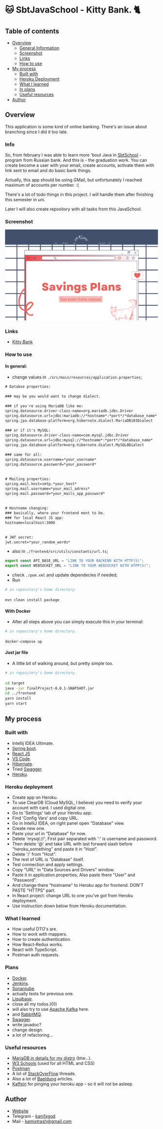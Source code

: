 # 🐱 SbtJavaSchool - Kitty Bank. 🐈

## Table of contents

- [Overview](#overview)
  - [General Information](#info)
  - [Screenshot](#screenshot)
  - [Links](#links)
  - [How to use](#how-to-use)
- [My process](#my-process)
  - [Built with](#built-with)
  - [Heroku Deployment](#heroku-deployment)
  - [What I learned](#what-i-learned)
  - [In plans](#plans)
  - [Useful resources](#useful-resources)
- [Author](#author)

## Overview

This application is some kind of online banking. There's an issue about branching since I did it too late.

### Info

So, from february I was able to learn more 'bout Java in [SbtSchool](https://github.com/kam1xgod/sbtJavaSchool_2022) - program from Russian bank.
And this is - the graduation work. You can create become a user with your email, create accounts, 
activate them with link sent to email and do basic bank things.

Actually, this app should be using GMail, but unfortunately I reached maximum of accounts per number. :(

There's a lot of todo things in this project. I will handle them after finishing this semester in uni.

Later I will also create repository with all tasks from this JavaSchool. 

### Screenshot

![Home page](./screenshot.png)

### Links

- [Kitty Bank](https://sbtfinalproj.herokuapp.com/)

### How to use

#### In general:

- change values in `./src/main/resources/application.properties`;
``` properties 
# Databse properties:

### may be you would want to change dialect.

### if you're using MariaDB like me:
spring.datasource.driver-class-name=org.mariadb.jdbc.Driver
spring.datasource.url=jdbc:mariadb://*hostname*:*port*/*database_name*
spring.jpa.database-platform=org.hibernate.dialect.MariaDB103Dialect

### or if it's MySQL:
spring.datasource.driver-class-name=com.mysql.jdbc.Driver
spring.datasource.url=jdbc:mysql://*hostname*:*port*/*database_name*
spring.jpa.database-platform=org.hibernate.dialect.MySQL8Dialect

### same for all:
spring.datasource.username=*your_username*
spring.datasource.password=*your_password*


# Mailing properties:
spring.mail.host=smtp.*your_host*
spring.mail.username=*your_mail_adress*
spring.mail.password=*your_mails_app_password*


# Hostname changing:
### basically, where your frontend ment to be.
### for local React JS app: 
hostname=localhost:3000


# JWT secret:
jwt.secret=*your_random_words*
```
- also in `./frontend/src/utils/constants/url.ts`;
``` TypeScript
export const API_BASE_URL = "LINK TO YOUR BACKEND WITH HTTP(S)";
export const WEBSOCKET_URL = "LINK TO YOUR WEBSOCKET WITH HTPP(S)";
```
- check `./pom.xml` and update dependecies if needed;
- Run
``` bash
# in repository's home directory.

mvn clean install package
```

#### With Docker

- After all steps above you can simply execute this in your terminal:

``` bash
# in repository's home directory.

docker-compose up
```

#### Just jar file

- A little bit of walking around, but pretty simple too.

``` bash
# in repository's home directory.

cd target
java -jar finalProject-0.0.1-SNAPSHOT.jar
cd ../frontend
yarn install
yarn start
```

## My process

### Built with

- Intellij IDEA Ultimate.
- [Spring boot](https://start.spring.io/).
- [React JS](https://reactjs.org/)
- [VS Code](https://code.visualstudio.com/).
- [Hibernate](https://hibernate.org/).
- Tried [Swagger](https://swagger.io/).
- [Heroku](https://www.heroku.com).

### Heroku deployment

- Create app on Heroku.
- To use ClearDB (Cloud MySQL, I believe) you need to verify your account with card. I used digital one.
- Go to 'Settings' tab of your Heroku app.
- Find 'Config Vars' and copy URL.
- Go in IntelliJ IDEA, on right panel open "Database" view.
- Create new one.
- Paste your url in "Database" for now.
- Delete 'mysql://'; First pair separated with ':' is username and password.
- Then delete '@' and take URL with last forward slash before "heroku_something" and paste it in "Host".
- Delete '/' from "Host".
- The rest of URL is "Database" itself.
- Test connection and apply settings.
- Copy "URL" in "Data Sources and Drivers" window.
- Paste it in application.properties; Also paste there "User" and "Password".
- And change there "hostname" to Heroku app for frontend. DON'T PASTE "HTTPS" part.
- In React project: change URL to one you've got from Heroku deployment.
- Use instruction down below from Heroku documentation.

### What I learned

- How useful DTO's are.
- How to work with mappers.
- How to create authentication.
- How React-Redux works.
- React with TypeScript.
- Postman auth requests.

### Plans

- [Docker](https://www.docker.com/).
- [Jenkins](https://www.jenkins.io/).
- [Sonarqube](https://www.sonarqube.org/).
- actually tests for previous one.
- [Liquibase](https://www.liquibase.com).
- close all my todos.)0))
- will also try to use [Apache Kafka](https://kafka.apache.org/) here.
- and [RabbitMQ](https://www.rabbitmq.com/).
- [Swagger](https://swagger.io/).
- write javadoc?
- change design.
- a lot of refactoring... 

### Useful resources

- [MariaDB in details for my distro](https://wiki.archlinux.org/title/MariaDB) (btw...).
- [W3 Schools](https://www.w3schools.com/) (used for all HTML and CSS)
- [Postman](https://www.postman.com/)
- A lot of [StackOverFlow](https://stackoverflow.com/) threads.
- Also a lot of [Baeldung](https://www.baeldung.com/) articles.
- [Kaffein](http://kaffeine.herokuapp.com/) for pinging your heroku app - so it will not be asleep.

## Author

- [Website](https://kamixtrash.netlify.app/)
- Telegram - [kam1xgod](https://t.me/kamixgod)
- Mail - [kamixtrash@gmail.com](mailto:kamixtrash@gmail.com)

